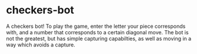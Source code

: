 # checkers-bot
A checkers bot! To play the game, enter the letter your piece corresponds with, and a number that corresponds to a certain diagonal move.
The bot is not the greatest, but has simple capturing capabilties, as well as moving in a way which avoids a capture.
